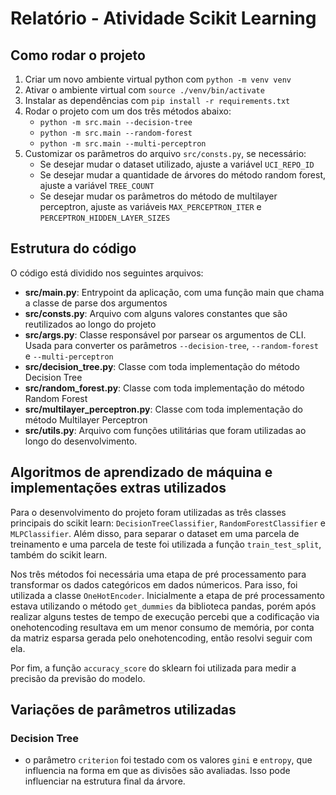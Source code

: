 # Relatório - Atividade Scikit Learning

## Como rodar o projeto

1. Criar um novo ambiente virtual python com `python -m venv venv`
2. Ativar o ambiente virtual com `source ./venv/bin/activate`
3. Instalar as dependências com `pip install -r requirements.txt`
4. Rodar o projeto com um dos três métodos abaixo:
    - `python -m src.main --decision-tree`
    - `python -m src.main --random-forest`
    - `python -m src.main --multi-perceptron`
5. Customizar os parâmetros do arquivo `src/consts.py`, se necessário:
    - Se desejar mudar o dataset utilizado, ajuste a variável `UCI_REPO_ID`
    - Se desejar mudar a quantidade de árvores do método random forest, ajuste a variável `TREE_COUNT`
    - Se desejar mudar os parâmetros do método de multilayer perceptron, ajuste as variáveis `MAX_PERCEPTRON_ITER` e `PERCEPTRON_HIDDEN_LAYER_SIZES`

## Estrutura do código

O código está dividido nos seguintes arquivos:

- **src/main.py**: Entrypoint da aplicação, com uma função main que chama a classe de parse dos argumentos 
- **src/consts.py**: Arquivo com alguns valores constantes que são reutilizados ao longo do projeto
- **src/args.py**: Classe responsável por parsear os argumentos de CLI. Usada para converter os parâmetros `--decision-tree`, `--random-forest` e `--multi-perceptron`
- **src/decision_tree.py**: Classe com toda implementação do método Decision Tree
- **src/random_forest.py**: Classe com toda implementação do método Random Forest
- **src/multilayer_perceptron.py**: Classe com toda implementação do método Multilayer Perceptron
- **src/utils.py**: Arquivo com funções utilitárias que foram utilizadas ao longo do desenvolvimento.

## Algoritmos de aprendizado de máquina e implementações extras utilizados

Para o desenvolvimento do projeto foram utilizadas as três classes principais do scikit learn: `DecisionTreeClassifier`, `RandomForestClassifier` e `MLPClassifier`. Além disso, para separar o dataset em uma parcela de treinamento e uma parcela de teste foi utilizada a função `train_test_split`, também do scikit learn.

Nos três métodos foi necessária uma etapa de pré processamento para transformar os dados categóricos em dados númericos. Para isso, foi utilizada a classe `OneHotEncoder`. Inicialmente a etapa de pré processamento estava utilizando o método `get_dummies` da biblioteca pandas, porém após realizar alguns testes de tempo de execução percebi que a codificação via onehotencoding resultava em um menor consumo de memória, por conta da matriz esparsa gerada pelo onehotencoding, então resolvi seguir com ela.

Por fim, a função `accuracy_score` do sklearn foi utilizada para medir a precisão da previsão do modelo.

## Variações de parâmetros utilizadas

### Decision Tree

- o parâmetro `criterion` foi testado com os valores `gini` e `entropy`, que influencia na forma em que as divisões são avaliadas. Isso pode influenciar na estrutura final da árvore.


